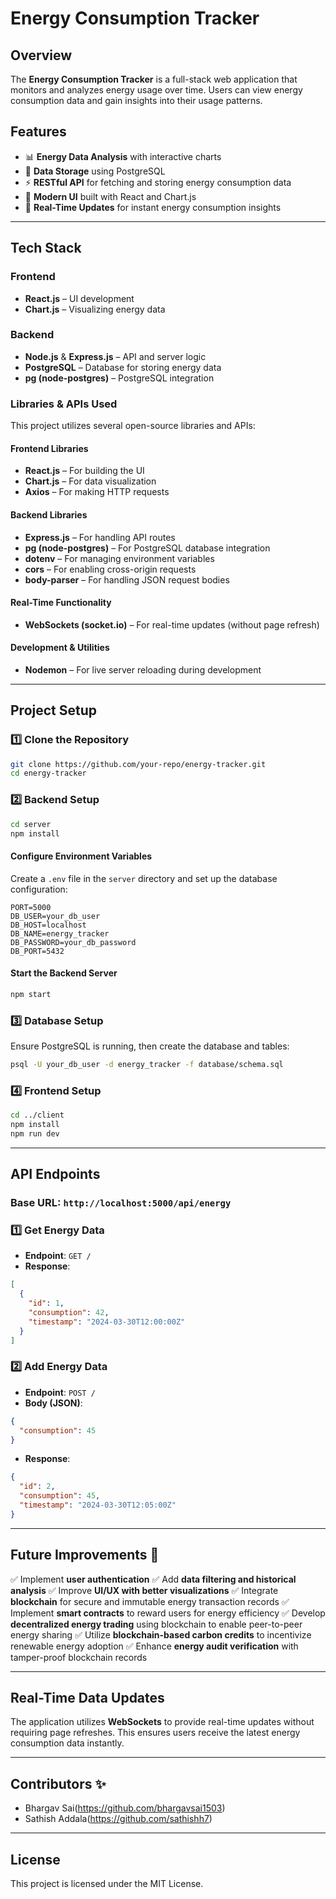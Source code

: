 # Energy Consumption Tracker

## Overview
The **Energy Consumption Tracker** is a full-stack web application that monitors and analyzes energy usage over time. Users can view energy consumption data and gain insights into their usage patterns.

## Features
- 📊 **Energy Data Analysis** with interactive charts
- 📂 **Data Storage** using PostgreSQL
- ⚡ **RESTful API** for fetching and storing energy consumption data
- 🎨 **Modern UI** built with React and Chart.js
- 🔄 **Real-Time Updates** for instant energy consumption insights

---

## Tech Stack
### **Frontend**
- **React.js** – UI development
- **Chart.js** – Visualizing energy data

### **Backend**
- **Node.js** & **Express.js** – API and server logic
- **PostgreSQL** – Database for storing energy data
- **pg (node-postgres)** – PostgreSQL integration

### **Libraries & APIs Used**
This project utilizes several open-source libraries and APIs:

#### **Frontend Libraries**
- **React.js** – For building the UI
- **Chart.js** – For data visualization
- **Axios** – For making HTTP requests

#### **Backend Libraries**
- **Express.js** – For handling API routes
- **pg (node-postgres)** – For PostgreSQL database integration
- **dotenv** – For managing environment variables
- **cors** – For enabling cross-origin requests
- **body-parser** – For handling JSON request bodies

#### **Real-Time Functionality**
- **WebSockets (socket.io)** – For real-time updates (without page refresh)

#### **Development & Utilities**
- **Nodemon** – For live server reloading during development

---

## Project Setup
### 1️⃣ **Clone the Repository**
```bash
git clone https://github.com/your-repo/energy-tracker.git
cd energy-tracker
```

### 2️⃣ **Backend Setup**
```bash
cd server
npm install
```

#### **Configure Environment Variables**
Create a `.env` file in the `server` directory and set up the database configuration:
```env
PORT=5000
DB_USER=your_db_user
DB_HOST=localhost
DB_NAME=energy_tracker
DB_PASSWORD=your_db_password
DB_PORT=5432
```

#### **Start the Backend Server**
```bash
npm start
```

### 3️⃣ **Database Setup**
Ensure PostgreSQL is running, then create the database and tables:
```bash
psql -U your_db_user -d energy_tracker -f database/schema.sql
```

### 4️⃣ **Frontend Setup**
```bash
cd ../client
npm install
npm run dev
```

---

## API Endpoints
### **Base URL**: `http://localhost:5000/api/energy`

### **1️⃣ Get Energy Data**
- **Endpoint**: `GET /`
- **Response**:
```json
[
  {
    "id": 1,
    "consumption": 42,
    "timestamp": "2024-03-30T12:00:00Z"
  }
]
```

### **2️⃣ Add Energy Data**
- **Endpoint**: `POST /`
- **Body (JSON)**:
```json
{
  "consumption": 45
}
```
- **Response**:
```json
{
  "id": 2,
  "consumption": 45,
  "timestamp": "2024-03-30T12:05:00Z"
}
```

---

## Future Improvements 🚀
✅ Implement **user authentication**
✅ Add **data filtering and historical analysis**
✅ Improve **UI/UX with better visualizations**
✅ Integrate **blockchain** for secure and immutable energy transaction records
✅ Implement **smart contracts** to reward users for energy efficiency
✅ Develop **decentralized energy trading** using blockchain to enable peer-to-peer energy sharing
✅ Utilize **blockchain-based carbon credits** to incentivize renewable energy adoption
✅ Enhance **energy audit verification** with tamper-proof blockchain records

---

## Real-Time Data Updates
The application utilizes **WebSockets** to provide real-time updates without requiring page refreshes. This ensures users receive the latest energy consumption data instantly.

---

## Contributors ✨
- Bhargav Sai(https://github.com/bhargavsai1503)
- Sathish Addala(https://github.com/sathishh7)

---

## License
This project is licensed under the MIT License.

